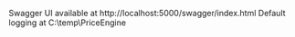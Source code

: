 Swagger UI available at http://localhost:5000/swagger/index.html
Default logging at C:\temp\PriceEngine
